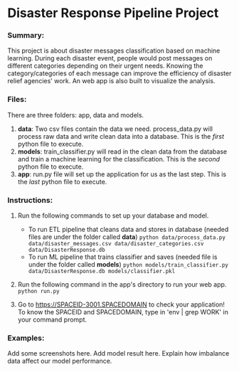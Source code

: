 # Disaster Response Pipeline Project
### Summary:
This project is about disaster messages classification based on machine learning. During each disaster event, people would post messages on different categories depending on their urgent needs. Knowing the category/categories of each message can improve the efficiency of disaster relief agencies' work. An web app is also built to visualize the analysis.
### Files:
There are three folders: app, data and models.
1. **data**: Two csv files contain the data we need. process_data.py will process raw data and write clean data into a database. This is the *first* python file to execute.
2. **models**: train_classifier.py will read in the clean data from the database and train a machine learning for the classification. This is the *second* python file to execute.
3. **app**: run.py file will set up the application for us as the last step. This is the *last* python file to execute.
### Instructions:
1. Run the following commands to set up your database and model.

    - To run ETL pipeline that cleans data and stores in database (needed files are under the folder called **data**)
        `python data/process_data.py data/disaster_messages.csv data/disaster_categories.csv data/DisasterResponse.db`
    - To run ML pipeline that trains classifier and saves (needed file is under the folder called **models**)
        `python models/train_classifier.py data/DisasterResponse.db models/classifier.pkl`

2. Run the following command in the app's directory to run your web app.
    `python run.py`

3. Go to https://SPACEID-3001.SPACEDOMAIN to check your application! To know the SPACEID and SPACEDOMAIN, type in 'env | grep WORK' in your command prompt.
### Examples:
Add some screenshots here.
Add model result here.
Explain how imbalance data affect our model performance.
